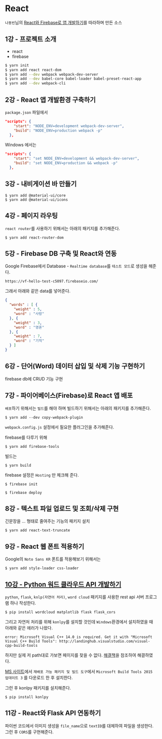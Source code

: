 # React 

`나동빈`님의 [React와 Firebase로 앱 개발하기](https://youtu.be/jBlt6gJVL2Q)를 따라하며 만든 소스

## 1강 - 프로젝트 소개

- react
- firebase


```bash
$ yarn init
$ yarn add react react-dom
$ yarn add --dev webpack webpack-dev-server
$ yarn add --dev babel-core babel-loader babel-preset-react-app
$ yarn add --dev webpack-cli
```

## 2강 - React 앱 개발환경 구축하기
`package.json` 파일에서
```json
"scripts": {
    "start": "NODE_ENV=development webpack-dev-server",
    "build": "NODE_ENV=production webpack -p"
  },
```

Windows 에서는
```json
"scripts": {
    "start": "set NODE_ENV=development && webpack-dev-server",
    "build": "set NODE_ENV=production && webpack -p"
  },
```

## 3강 - 내비게이션 바 만들기
```shell
$ yarn add @material-ui/core
$ yarn add @material-ui/icons
```

## 4강 - 페이지 라우팅
`react router`를 사용하기 위해서는 아래의 패키지를 추가해준다.
```shell
$ yarn add react-router-dom
```

## 5강 - Firebase DB 구축 및 React와 연동
Google Firebase에서 Database - `Realtime database`를 `테스트 모드`로 생성을 해준다.

```
https://vf-hello-test-c5097.firebaseio.com/
```

그래서 아래와 같은 data를 넣어준다.
```json
{
  "words" : [ {
    "weight" : 5,
    "word" : "사랑"
  }, {
    "weight" : 3,
    "word" : "영혼"
  }, {
    "weight" : 7,
    "word" : "기적"
  } ]
}
```

##  6강 - 단어(Word) 데이터 삽입 및 삭제 기능 구현하기
firebase db에 CRUD 기능 구현

## 7강 - 파이어베이스(Firebase)로 React 앱 배포
`배포`하기 위해서는 `빌드`를 해야 하며 빌드하기 위해서는 아래의 패키지를 추가해준다.
```shell
$ yarn add --dev copy-webpack-plugin
```
`webpack.config.js` 설정에서 필요한 플러그인을 추가해준다.

firebase를 다루기 위해
```shell
$ yarn add firebase-tools
```

빌드는
```shell
$ yarn build
```

firebase 설정은 `Hosting` 만 체크해 준다.
```shell
$ firebase init
```

```shell
$ firebase deploy
```

## 8강 - 텍스트 파일 업로드 및 조회/삭제 구현
긴문장을 ... 형태로 줄여주는 기능의 패키지 설치
```shell
$ yarn add react-text-truncate
```

## 9강 - React 웹 폰트 적용하기
Google의 `Noto Sans KR` 폰트를 적용해보기 위해서는

```shell
$ yarn add style-loader css-loader
```

## [10강 - Python 워드 클라우드 API 개발하기](https://youtu.be/ltt4Xf8BlqQ)
`python`, `flask`, `knlp(자연어 처리)`, `word cloud` 패키지를 사용한 rest api 서버 프로그램 하나 작성한다.

```shell
$ pip install wordcloud matplotlib flask flask_cors
```

그리고 자연처 처리를 위해 `konlpy`를 설치할 것인데 `Windows`환경에서 설치하였을 때 아래와 같은 에러가 나왔다.
```
error: Microsoft Visual C++ 14.0 is required. Get it with "Microsoft Visual C++ Build Tools": http://landinghub.visualstudio.com/visual-cpp-build-tools
```

하지만 실제 저 path대로 가보면 페이지를 찾을 수 없다. [해결책](https://cofs.tistory.com/388)을 참조하여 해결하였다.

[MS 사이트](https://visualstudio.microsoft.com/ko/vs/older-downloads/)에서 `재배포 가능 패키지 및 빌드 도구`에서 `Microsoft Build Tools 2015 업데이트 3` 를 다운로드 한 후 설치한다.

그런 후 konlpy 패키지를 설치해준다.
```shell
$ pip install konlpy
```

## 11강 - React와 Flask API 연동하기
파이썬 코드에서 이미지 생성을 `file_name`으로 `textID`를 대체하여 파일을 생성한다. 그런 후 `CORS`를 구현해준다.

